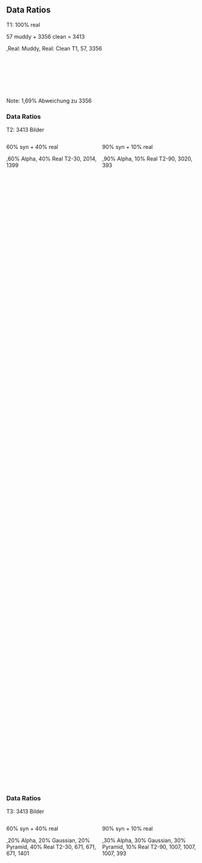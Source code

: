 <section data-visibility="uncounted">
    <h2>Data Ratios</h2>
    <p>T1: 100% real</p>
    <p>57 muddy + 3356 clean = 3413</p>
    <div class="stretch">
        <canvas data-chart="pie">
        ,Real: Muddy, Real: Clean
        T1, 57, 3356
        </canvas>
    </div>
    <div class="placeholder-bottom"></div>
Note:
1,69% Abweichung zu 3356
</section>

<section data-visibility="uncounted">
    <h3>Data Ratios</h3>
    <p>T2: 3413 Bilder</p>
    <div class="pie-chart-side-by-side">
        <p>60% syn + 40% real</p>
        <canvas data-chart="pie">
            ,60% Alpha, 40% Real
            T2-30, 2014, 1399
        </canvas>
    </div>
    <div class="pie-chart-side-by-side">
    <p>90% syn + 10% real</p>
        <canvas data-chart="pie">
            ,90% Alpha, 10% Real
            T2-90, 3020, 393
        </canvas>
    </div>
</section>

<!-- T3 -->
<section data-visibility="uncounted">
    <h3>Data Ratios</h3>
    <p>T3: 3413 Bilder</p>
    <div class="pie-chart-side-by-side">
        <p>60% syn + 40% real</p>
        <canvas data-chart="pie">
            ,20% Alpha, 20% Gaussian, 20% Pyramid, 40% Real
            T2-30, 671, 671, 671, 1401
        </canvas>
    </div>
    <div class="pie-chart-side-by-side">
    <p>90% syn + 10% real</p>
        <canvas data-chart="pie">
            ,30% Alpha, 30% Gaussian, 30% Pyramid, 10% Real
            T2-90, 1007, 1007, 1007, 393
        </canvas>
    </div>
</section>

<!-- <section>
    <h2>Aufteilung</h2>
    <p>T3: 3356 Bilder</p>
    <p>30% syn + 70% real</p>
    <p>336 alpha + 336 gaus + 336 pyramid + 2349 clean ≈ 3356</p>
    <div style="height:40vh; float: left; width: 50%">
        <canvas data-chart="pie">
            ,Synthetic: Alpha, Synthetic: Gaussian, Synthetic: Pyramid, Real: Clean
            T2-30, 336, 336, 336, 2349
        </canvas>
    </div>
    <div style="height:40vh; float: left; width: 50%">
        <p>90% syn + 10% real</p>
        <p>1007 alpha + 1007 gaus + 1007 pyramid + 336 clean ≈ 3356</p>
        <canvas data-chart="pie">
            ,Synthetic: Alpha, Synthetic: Gaussian, Synthetic: Pyramid, Real: Clean
            T2-90, 1007, 1007, 1007, 336
        </canvas>
    </div>
</section> -->

<!-- t1 = 3413
t2+t3 = 3356 -->

<style>
    .placeholder-bottom {
        height: 3vh;
    }
    .pie-chart-side-by-side{
        height: 43vh;
        width: 50%;
        float: left;
    }
</style>
